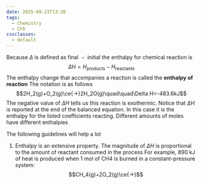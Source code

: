 ```yaml
---
date: 2025-09-23T13:30
tags:
  - Chemistry
  - Ch5
cssclasses:
  - default
---
```

Because $\Delta$ is defined as $\text{final }-\text{ initial}$ the enthalpy for chemical reaction is $$\Delta H=H_{\text{products}}-H_{\text{reactants}}$$
The enthalpy change that accompanies a reaction is called the **enthalpy of reaction**
The notation is as follows$$2H_2(g)+O_2(g)\ce{->}2H_2O(g)\quad\quad\Delta H=-483.6kJ$$
The negative value of $\Delta H$ tells us this reaction is exothermic. Notice that $\Delta H$ is reported at the end of the balanced equation. In this case it is the enthalpy for the listed coefficients reacting. Different amounts of moles have different enthalpies

The following guidelines will help a lot
1. Enthalpy is an extensive property. The magnitude of $\Delta H$ is proportional to the amount of reactant consumed in the process For example, 890 kJ of heat is produced when 1 mol of CH4 is burned in a constant-pressure system:$$CH_4(g)+2O_2(g)\ce{->}$$